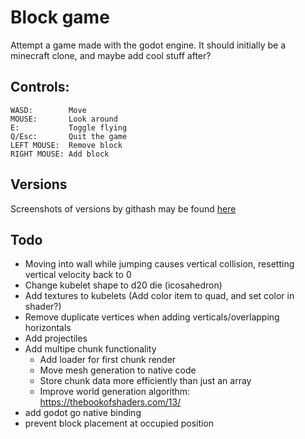 # Block game
Attempt a game made with the godot engine. 
It should initially be a minecraft clone, and maybe add cool stuff after?

## Controls:
```
WASD:        Move
MOUSE:       Look around 
E:           Toggle flying
Q/Esc:       Quit the game
LEFT MOUSE:  Remove block
RIGHT MOUSE: Add block
```

## Versions
Screenshots of versions by githash may be found [here](docs/versions.md)

## Todo
 - Moving into wall while jumping causes vertical collision, resetting vertical velocity back to 0
 - Change kubelet shape to d20 die (icosahedron)
 - Add textures to kubelets (Add color item to quad, and set color in shader?)
 - Remove duplicate vertices when adding verticals/overlapping horizontals
 - Add projectiles
 - Add multipe chunk functionality
 	- Add loader for first chunk render
 	- Move mesh generation to native code
 	- Store chunk data more efficiently than just an array
 	- Improve world generation algorithm: https://thebookofshaders.com/13/
  - add godot go native binding
  - prevent block placement at occupied position 